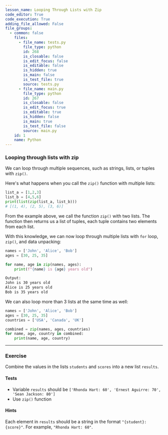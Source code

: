 ```yaml
---
lesson_name: Looping Through Lists with Zip
code_editor: True
code_execution: True
adding_file_allowed: False
file_groups:
  - common: false
    files:
      - file_name: tests.py
        file_type: python
        id: 268
        is_closable: false
        is_edit_focus: false
        is_editable: false
        is_hidden: true
        is_main: false
        is_test_file: true
        source: tests.py
      - file_name: main.py
        file_type: python
        id: 267
        is_closable: false
        is_edit_focus: true
        is_editable: true
        is_hidden: false
        is_main: true
        is_test_file: false
        source: main.py
    id: 1
    name: Python
---
```


### Looping through lists with zip

We can loop through multiple sequences, such as strings, lists, or tuples with `zip()`.

Here's what happens when you call the `zip()` function with multiple lists:

```python
list_a = [1,2,3]
list_b = [4,5,6]
print(list(zip(list_a, list_b)))
# [(1, 4), (2, 5), (3, 6)]
```

From the example above, we call the function `zip()` with two lists. The function then returns us a list of tuples, each tuple contains two elements from each list.

With this knowledge, we can now loop through multiple lists with `for` loop, `zip()`, and data unpacking:

```python
names = ['John', 'Alice', 'Bob']
ages = [30, 25, 35]

for name, age in zip(names, ages):
    print(f"{name} is {age} years old")
```

```bash
Output:
John is 30 years old
Alice is 25 years old
Bob is 35 years old
```

We can also loop more than 3 lists at the same time as well:

```python
names = ['John', 'Alice', 'Bob']
ages = [30, 25, 35]
countries = ['USA', 'Canada', 'UK']

combined = zip(names, ages, countries)
for name, age, country in combined:
    print(name, age, country)
```

---

### Exercise

Combine the values in the lists `students` and `scores` into a new list `results`.

#### Tests

<ul>
<li id="test-1">Variable <code>results</code> should be <code>['Rhonda Hart: 60', 'Ernest Aguirre: 70', 'Sean Jackson: 80']</code></li>
<li id="test-2">Use <code>zip()</code> function</li>
</ul>

#### Hints

Each element in `results` should be a string in the format `"{student}: {score}"`. For example, `"Rhonda Hart: 60"`.
